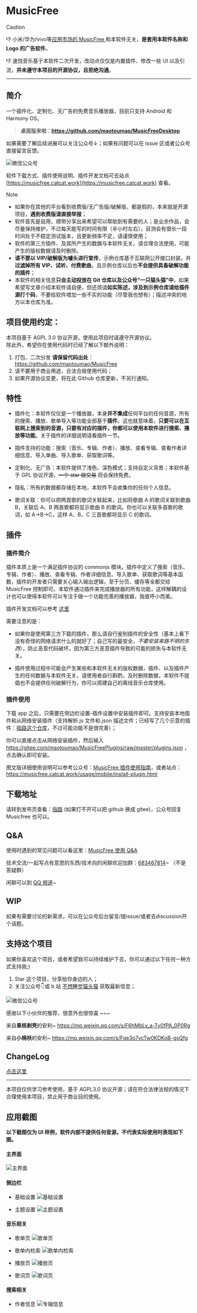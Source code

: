 # MusicFree

> [!CAUTION]
> 👎 小米/华为/vivo等<ins>应用市场的 MusicFree </ins>和本软件无关，**是套用本软件名称和 Logo 的广告软件**。
>
> 👎 速悦音乐基于本软件二次开发，改动点仅仅是内置插件、修改一些 UI 以及引流，**并未遵守本项目的开源协议，且拒绝沟通**。

---

## 简介

一个插件化、定制化、无广告的免费音乐播放器，目前只支持 Android 和 Harmony OS。

> **桌面版来啦：<https://github.com/maotoumao/MusicFreeDesktop>**

如果需要了解后续进展可以关注公众号↓；如果有问题可以在 issue 区或者公众号直接留言反馈。

![微信公众号](./src/assets/imgs/wechat_channel.jpg)

软件下载方式、插件使用说明、插件开发文档可去站点 [https://musicfree.catcat.work](https://musicfree.catcat.work) 查看。

> [!NOTE]
> - 如果你在其他的平台看到收费版/无广告版/破解版，都是假的，本来就是开源项目，**遇到收费版请直接举报**；
> - 软件首先是自用，顺带分享出来希望可以帮助到有需要的人；是业余作品，会尽量保持维护，不过每天能写的时间有限（半小时左右），目测会有很长一段时间处于不稳定测试版本，且更新频率不定，请谨慎使用；
> - 软件的第三方插件、及其所产生的数据与本软件无关，请合理合法使用，可能产生的版权数据请及时删除。
> - **请不要以 VIP/破解版为噱头进行宣传**，示例仓库基于互联网公开接口封装，并**过滤掉所有 VIP、试听、付费歌曲**，且示例仓库以后也**不会提供具备破解功能的插件**；
> - 本软件的相关信息**只会主动投放在 Git 仓库以及公众号“一只猫头猫”中**，如果希望写文章介绍本软件请自便，但还烦请**如实陈述，涉及到示例仓库请给插件源打个码**，不要给软件增加一些不实的功能（尽管我也想有）；描述冲突的地方以本仓库为准。


## 项目使用约定：
本项目基于 AGPL 3.0 协议开源，使用此项目时请遵守开源协议。  
除此外，希望你在使用代码时已经了解以下额外说明：

1. 打包、二次分发 **请保留代码出处**：https://github.com/maotoumao/MusicFree
2. 请不要用于商业用途，合法合规使用代码；
3. 如果开源协议变更，将在此 Github 仓库更新，不另行通知。

## 特性

- 插件化：本软件仅仅是一个播放器，本身**并不集成**任何平台的任何音源，所有的搜索、播放、歌单导入等功能全部基于**插件**。这也就意味着，**只要可以在互联网上搜索到的音源，只要有对应的插件，你都可以使用本软件进行搜索、播放等功能**。关于插件的详细说明请看插件一节。

- 插件支持的功能：搜索（音乐、专辑、作者）、播放、查看专辑、查看作者详细信息、导入单曲、导入歌单、获取歌词等。

- 定制化、无广告：本软件提供了浅色、深色模式；支持自定义背景；本软件基于 GPL 协议开源，~~一个 star 做交易~~ 将会保持免费。
- 隐私：所有的数据都存储在本地，本软件不会收集你的任何个人信息。
- 歌词关联：你可以把两首歌的歌词关联起来，比如将歌曲 A 的歌词关联到歌曲 B，关联后 A、B 两首歌都将显示歌曲 B 的歌词。你也可以关联多首歌的歌词，如 A->B->C，这样 A、B、C 三首歌都将显示 C 的歌词。

## 插件

### 插件简介

插件本质上是一个满足插件协议的 commonjs 模块。插件中定义了搜索（音乐、专辑、作者）、播放、查看专辑、作者详细信息、导入歌单、获取歌词等基本函数，插件的开发者只需要关心输入输出逻辑，至于分页、缓存等全都交给 MusicFree 控制即可。本软件通过插件来完成播放器的所有功能，这样解耦的设计也可以使得本软件可以专注于做一个功能完善的播放器，我直呼小而美。

插件开发文档可以参考 [这里](https://musicfree.catcat.work/plugin/introduction.html)

需要注意的是：

- 如果你是使用第三方下载的插件，那么请自行鉴别插件的安全性（基本上看下没有奇怪的网络请求什么的就好了；自己写的最安全，*不要安装来路不明的东西*），防止恶意代码破坏。因为第三方恶意插件导致的可能的损失与本软件无关。

- 插件使用过程中可能会产生某些和本软件无关的版权数据，插件、以及插件产生的任何数据与本软件无关，请使用者自行斟酌，及时删除数据，本软件不提倡也不会提供任何破解行为，你可以搭建自己的离线音乐仓库使用。

### 插件使用

下载 app 之后，只需要在侧边栏设置-插件设置中安装插件即可。支持安装本地插件和从网络安装插件（支持解析.js 文件和.json 描述文件；已经写了几个示意的插件：[指路这个仓库](https://github.com/maotoumao/MusicFreePlugins)，不过可能功能不是很完善）；


你可以直接点击从网络安装插件，然后输入<https://gitee.com/maotoumao/MusicFreePlugins/raw/master/plugins.json> ，点击确认即可安装。

图文版详细使用说明可以参考公众号：[MusicFree 插件使用指南](https://mp.weixin.qq.com/s?__biz=MzkxOTM5MDI4MA==&mid=2247483875&idx=1&sn=aedf8bb909540634d927de7fd2b4b8b1&chksm=c1a390c4f6d419d233908bb781d418c6b9fd2ca82e9e93291e7c93b8ead3c50ca5ae39668212#rd)，或者站点： https://musicfree.catcat.work/usage/mobile/install-plugin.html

## 下载地址

请转到发布页查看：[指路](https://github.com/maotoumao/MusicFree/releases) (如果打不开可以把 github 换成 gitee)，公众号回复 Musicfree 也可以。

## Q&A

使用时遇到的常见问题可以看这里：[MusicFree 使用 Q&A](https://musicfree.catcat.work/qa/common.html)

技术交流/一起写点有意思的东西/技术向的闲聊欢迎加群：[683467814](https://jq.qq.com/?_wv=1027&k=upVpi2k3)~ （不是答疑群）

闲聊可以到 [QQ 频道](https://pd.qq.com/s/cyxnf0jj1)~

## WIP

如果有需要讨论的新需求，可以在公众号后台留言/提issue/或者去discussion开个话题。

## 支持这个项目

如果你喜欢这个项目，或者希望我可以持续维护下去，你可以通过以下任何一种方式支持我;)

1. Star 这个项目，分享给你身边的人；
2. 关注公众号👇或 b 站 [不想睡觉猫头猫](https://space.bilibili.com/12866223) 获取最新信息；

![微信公众号](./src/assets/imgs/wechat_channel.jpg)

感谢以下小伙伴的推荐，很意外也很惊喜 ~~~

来自**果核剥壳**的安利~ <https://mp.weixin.qq.com/s/F6hMbLv_a-Ty0fPA_0P0Rg>

来自**小棉袄**的安利~ <https://mp.weixin.qq.com/s/Fqe3o7vcTw0KDKoB-gsQfg>

## ChangeLog

[点击这里](./changelog.md)

---
本项目仅供学习参考使用，基于 AGPL3.0 协议开源；请在符合法律法规的情况下合理使用本项目，禁止用于商业目的使用。

## 应用截图

**以下截图仅为 UI 样例，软件内部不提供任何音源，不代表实际使用时表现如下图。**

#### 主界面

![主界面](./.imgs/main.jpg)

#### 侧边栏

- 基础设置
  ![基础设置](./.imgs/basic-setting.jpg)

- 主题设置
  ![主题设置](./.imgs/theme-setting.jpg)

#### 音乐相关

- 歌单页
  ![歌单页](./.imgs/song-sheet.jpg)

- 歌单内检索
  ![歌单内检索](./.imgs/search-in-sheet.jpg)

- 播放页
  ![播放页](./.imgs/song-cover.jpg)

- 歌词页
  ![歌词页](./.imgs/song-lrc.jpg)


#### 搜索相关

- 作者信息
  ![专辑信息](./.imgs/artist-detail.jpg)
